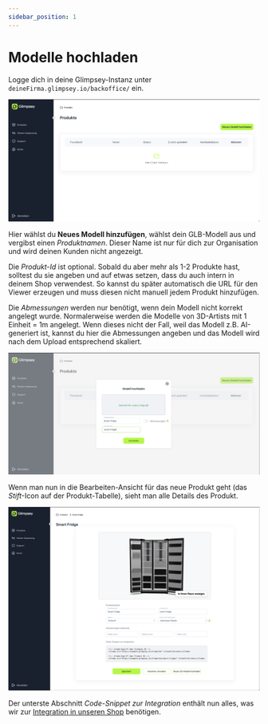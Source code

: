 ```yaml
---
sidebar_position: 1
---
```


# Modelle hochladen

Logge dich in deine Glimpsey-Instanz unter `deineFirma.glimpsey.io/backoffice/` ein.

![Glimpsey Startseite](./img/glimpsey_empty.png)

Hier wählst du **Neues Modell hinzufügen**, wählst dein GLB-Modell aus und vergibst einen *Produktnamen*. Dieser Name ist
nur für dich zur Organisation und wird deinen Kunden nicht angezeigt. 

Die *Produkt-Id* ist optional. Sobald du aber
mehr als 1-2 Produkte hast, solltest du sie angeben und auf etwas setzen, dass du auch intern in deinem Shop
verwendest. So kannst du später automatisch die URL für den Viewer erzeugen und muss diesen nicht manuell jedem
Produkt hinzufügen. 

Die *Abmessungen* werden nur benötigt, wenn dein Modell nicht korrekt angelegt wurde. Normalerweise werden die Modelle
von 3D-Artists mit 1 Einheit = 1m angelegt. Wenn dieses nicht der Fall, weil das Modell z.B. AI-generiert ist, kannst du
hier die Abmessungen angeben und das Modell wird nach dem Upload entsprechend skaliert.

![Glimpsey Modell-Upload](./img/glimpsey_model_upload.png)

Wenn man nun in die Bearbeiten-Ansicht für das neue Produkt geht (das _Stift_-Icon auf der Produkt-Tabelle), sieht man alle Details des Produkt.

![Glimpsey Produkt-Übersicht](./img/product_detail.png)

Der unterste Abschnitt _Code-Snippet zur Integration_ enthält nun alles, was wir zur [Integration in unseren Shop](shop_integration.md) benötigen.
